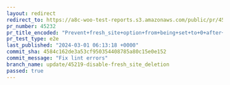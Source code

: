 ```yaml
---
layout: redirect
redirect_to: https://a8c-woo-test-reports.s3.amazonaws.com/public/pr/45232/e2e/index.html
pr_number: 45232
pr_title_encoded: "Prevent+fresh_site+option+from+being+set+to+0+after+WooCommerce+installation"
pr_test_type: e2e
last_published: "2024-03-01 06:13:18 +0000"
commit_sha: 4584c162de3a53cf950354408785a80c15e0e152
commit_message: "Fix lint errors"
branch_name: update/45219-disable-fresh_site_deletion
passed: true
---
```

